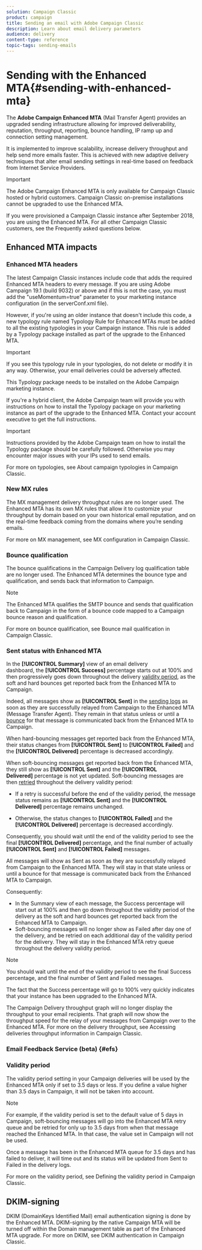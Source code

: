 ```yaml
---
solution: Campaign Classic
product: campaign
title: Sending an email with Adobe Campaign Classic
description: Learn about email delivery parameters
audience: delivery
content-type: reference
topic-tags: sending-emails
---
```


# Sending with the Enhanced MTA{#sending-with-enhanced-mta}

The **Adobe Campaign Enhanced MTA** (Mail Transfer Agent) provides an upgraded sending infrastructure allowing for improved deliverability, reputation, throughput, reporting, bounce handling, IP ramp up and connection setting management.

It is implemented to improve scalability, increase delivery throughput and help send more emails faster. This is achieved with new adaptive delivery techniques that alter email sending settings in real-time based on feedback from Internet Service Providers.

>[!IMPORTANT]
>
>The Adobe Campaign Enhanced MTA is only available for Campaign Classic hosted or hybrid customers. Campaign Classic on-premise installations cannot be upgraded to use the Enhanced MTA.

If you were provisioned a Campaign Classic instance after September 2018, you are using the Enhanced MTA. For all other Campaign Classic customers, see the Frequently asked questions below.

## Enhanced MTA impacts

### Enhanced MTA headers

The latest Campaign Classic instances include code that adds the required Enhanced MTA headers to every message. If you are using Adobe Campaign 19.1 (build 9032) or above and if this is not the case, you must add the "useMomentum=true" parameter to your marketing instance configuration (in the serverConf.xml file).

However, if you're using an older instance that doesn't include this code, a new typology rule named Typology Rule for Enhanced MTAs must be added to all the existing typologies in your Campaign instance.
This rule is added by a Typology package installed as part of the upgrade to the Enhanced MTA.

>[!IMPORTANT]
>
>If you see this typology rule in your typologies, do not delete or modify it in any way. Otherwise, your email deliveries could be adversely affected.

This Typology package needs to be installed on the Adobe Campaign marketing instance.

If you're a hybrid client, the Adobe Campaign team will provide you with instructions on how to install the Typology package on your marketing instance as part of the upgrade to the Enhanced MTA. Contact your account executive to get the full instructions.

>[!IMPORTANT]
>
>Instructions provided by the Adobe Campaign team on how to install the Typology package should be carefully followed. Otherwise you may encounter major issues with your IPs used to send emails.

For more on typologies, see About campaign typologies in Campaign Classic.

### New MX rules

The MX management delivery throughput rules are no longer used. The Enhanced MTA has its own MX rules that allow it to customize your throughput by domain based on your own historical email reputation, and on the real-time feedback coming from the domains where you’re sending emails.

For more on MX management, see MX configuration in Campaign Classic.

### Bounce qualification

The bounce qualifications in the Campaign Delivery log qualification table are no longer used. The Enhanced MTA determines the bounce type and qualification, and sends back that information to Campaign.

>[!NOTE]
>
>The Enhanced MTA qualifies the SMTP bounce and sends that qualification back to Campaign in the form of a bounce code mapped to a Campaign bounce reason and qualification.

For more on bounce qualification, see Bounce mail qualification in Campaign Classic.

### Sent status with Enhanced MTA 

In the **[!UICONTROL Summary]** view of an email delivery dashboard, the **[!UICONTROL Success]** percentage starts out at 100% and then progressively goes down throughout the delivery [validity period](../../delivery/using/steps-sending-the-delivery.md#defining-validity-period), as the soft and hard bounces get reported back from the Enhanced MTA to Campaign.

Indeed, all messages show as **[!UICONTROL Sent]** in the [sending logs](../../sending/using/monitoring-a-delivery.md#sending-logs) as soon as they are successfully relayed from Campaign to the Enhanced MTA (Message Transfer Agent). They remain in that status unless or until a [bounce](../../sending/using/understanding-delivery-failures.md#delivery-failure-types-and-reasons) for that message is communicated back from the Enhanced MTA to Campaign.

When hard-bouncing messages get reported back from the Enhanced MTA, their status changes from **[!UICONTROL Sent]** to **[!UICONTROL Failed]** and the **[!UICONTROL Delivered]** percentage is decreased accordingly.

When soft-bouncing messages get reported back from the Enhanced MTA, they still show as **[!UICONTROL Sent]** and the **[!UICONTROL Delivered]** percentage is not yet updated. Soft-bouncing messages are then [retried](../../sending/using/understanding-delivery-failures.md#retries-after-a-delivery-temporary-failure) throughout the delivery validity period:

* If a retry is successful before the end of the validity period, the message status remains as **[!UICONTROL Sent]** and the **[!UICONTROL Delivered]** percentage remains unchanged.

* Otherwise, the status changes to **[!UICONTROL Failed]** and the **[!UICONTROL Delivered]** percentage is decreased accordingly.

Consequently, you should wait until the end of the validity period to see the final **[!UICONTROL Delivered]** percentage, and the final number of actually **[!UICONTROL Sent]** and **[!UICONTROL Failed]** messages.

All messages will show as Sent as soon as they are successfully relayed from Campaign to the Enhanced MTA. They will stay in that state unless or until a bounce for that message is communicated back from the Enhanced MTA to Campaign.

Consequently:

* In the Summary view of each message, the Success percentage will start out at 100% and then go down throughout the validity period of the delivery as the soft and hard bounces get reported back from the Enhanced MTA to Campaign.
* Soft-bouncing messages will no longer show as Failed after day one of the delivery, and be retried on each additional day of the validity period for the delivery. They will stay in the Enhanced MTA retry queue throughout the delivery validity period.

>[!NOTE]
>
>You should wait until the end of the validity period to see the final Success percentage, and the final number of Sent and Failed messages.

The fact that the Success percentage will go to 100% very quickly indicates that your instance has been upgraded to the Enhanced MTA.

The Campaign Delivery throughput graph will no longer display the throughput to your email recipients. That graph will now show the throughput speed for the relay of your messages from Campaign over to the Enhanced MTA.
For more on the delivery throughput, see Accessing deliveries throughput information in Campaign Classic.

### Email Feedback Service (beta) {#efs}

### Validity period

The validity period setting in your Campaign deliveries will be used by the Enhanced MTA only if set to 3.5 days or less. If you define a value higher than 3.5 days in Campaign, it will not be taken into account.

>[!NOTE]
>
>For example, if the validity period is set to the default value of 5 days in Campaign, soft-bouncing messages will go into the Enhanced MTA retry queue and be retried for only up to 3.5 days from when that message reached the Enhanced MTA. In that case, the value set in Campaign will not be used.

Once a message has been in the Enhanced MTA queue for 3.5 days and has failed to deliver, it will time out and its status will be updated from Sent to Failed in the delivery logs.

For more on the validity period, see Defining the validity period in Campaign Classic.

## DKIM-signing

DKIM (DomainKeys Identified Mail) email authentication signing is done by the Enhanced MTA. DKIM-signing by the native Campaign MTA will be turned off within the Domain management table as part of the Enhanced MTA upgrade.
For more on DKIM, see DKIM authentication in Campaign Classic.